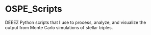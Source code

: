 # OSPE_Scripts
DEEEZ
Python scripts that I use to process, analyze, and visualize the output from Monte Carlo simulations of stellar triples.
